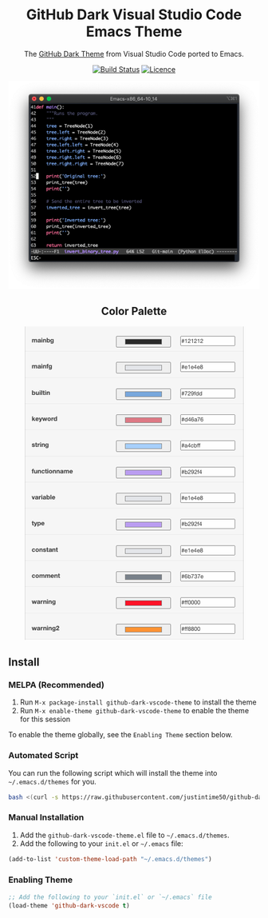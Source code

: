 <div align="center">

# GitHub Dark Visual Studio Code Emacs Theme

The [GitHub Dark Theme](https://marketplace.visualstudio.com/items?itemName=GitHub.github-vscode-theme) from Visual Studio Code ported to Emacs.

[![Build Status](https://github.com/Justintime50/github-dark-vscode-emacs-theme/workflows/build/badge.svg)](https://github.com/Justintime50/github-dark-vscode-emacs-theme/actions)
[![Licence](https://img.shields.io/github/license/justintime50/github-dark-vscode-emacs-theme)](LICENSE)

<img src="https://raw.githubusercontent.com/justintime50/assets/main/src/github-dark-vscode-emacs-theme/showcase.png" alt="Showcase">

## Color Palette

<img src="https://raw.githubusercontent.com/justintime50/assets/main/src/github-dark-vscode-emacs-theme/color_palette.png" alt="Color Palette">

</div>

## Install

### MELPA (Recommended)

1. Run `M-x package-install github-dark-vscode-theme` to install the theme
1. Run `M-x enable-theme github-dark-vscode-theme` to enable the theme for this session

To enable the theme globally, see the `Enabling Theme` section below.

### Automated Script

You can run the following script which will install the theme into `~/.emacs.d/themes` for you.

```bash
bash <(curl -s https://raw.githubusercontent.com/justintime50/github-dark-vscode-emacs-theme/main/install.sh)
```

### Manual Installation

1. Add the `github-dark-vscode-theme.el` file to `~/.emacs.d/themes`.
1. Add the following to your `init.el` or `~/.emacs` file:

```lisp
(add-to-list 'custom-theme-load-path "~/.emacs.d/themes")
```

### Enabling Theme

```lisp
;; Add the following to your `init.el` or `~/.emacs` file
(load-theme 'github-dark-vscode t)
```
